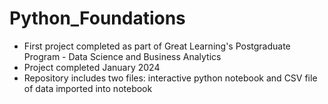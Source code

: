 # Python_Foundations
* First project completed as part of Great Learning's Postgraduate Program - Data Science and Business Analytics
* Project completed January 2024
* Repository includes two files: interactive python notebook and CSV file of data imported into notebook

